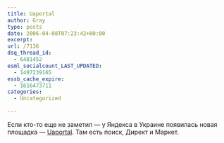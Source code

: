 ```yaml
---
title: Uaportal
author: Gray
type: posts
date: 2006-04-08T07:23:42+00:00
excerpt:
url: /7136
dsq_thread_id:
  - 6481452
esml_socialcount_LAST_UPDATED:
  - 1497239165
essb_cache_expire:
  - 1616473711
categories:
  - Uncategorized

---
```








Если кто-то еще не заметил &#8212; у Яндекса в Украине появилась новая площадка &#8212; <a href="http://www.uaportal.com/" target="_blank">Uaportal</a>. Там есть поиск, Директ и Маркет.